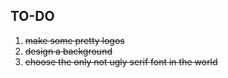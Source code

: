## TO-DO

1. 	~~make some pretty logos~~
1. 	~~design a background~~
1. 	~~choose the only not ugly serif font in the world~~

